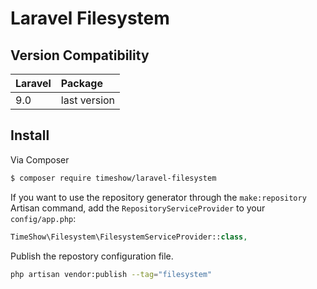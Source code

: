 # Laravel Filesystem


## Version Compatibility

Laravel      | Package
:-------------|:--------
9.0     | last version

## Install
Via Composer

``` bash
$ composer require timeshow/laravel-filesystem
```

If you want to use the repository generator through the `make:repository` Artisan command, add the `RepositoryServiceProvider` to your `config/app.php`:

``` php
TimeShow\Filesystem\FilesystemServiceProvider::class,
```

Publish the repostory configuration file.

``` bash
php artisan vendor:publish --tag="filesystem"
```
